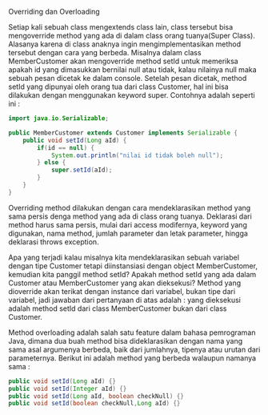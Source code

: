 Overriding dan Overloading

Setiap kali sebuah class mengextends class lain, class tersebut bisa mengoverride method yang
ada di dalam class orang tuanya(Super Class). Alasanya karena di class anaknya ingin
mengimplementasikan method tersebut dengan cara yang berbeda. Misalnya dalam class
MemberCustomer akan mengoverride method setId untuk memeriksa apakah id yang
dimasukkan bernilai null atau tidak, kalau nilainya null maka sebuah pesan dicetak ke dalam
console. Setelah pesan dicetak, method setId yang dipunyai oleh orang tua dari class
Customer, hal ini bisa dilakukan dengan menggunakan keyword super.
Contohnya adalah seperti ini :

```java
import java.io.Serializable;

public MemberCustomer extends Customer implements Serializable {
    public void setId(Long aId) {
        if(id == null) {
            System.out.println("nilai id tidak boleh null");
        } else {
            super.setId(aId);
        }
    }
}
```

Overriding method dilakukan dengan cara mendeklarasikan method yang sama persis denga
method yang ada di class orang tuanya. Deklarasi dari method harus sama persis, mulai dari
access modifernya, keyword yang digunakan, nama method, jumlah parameter dan letak
parameter, hingga deklarasi throws exception.

Apa yang terjadi kalau misalnya kita mendeklarasikan sebuah variabel dengan tipe Customer
tetapi diinstansiasi dengan object MemberCustomer, kemudian kita panggil method setId?
Apakah method setId yang ada dalam Customer atau MemberCustomer yang akan dieksekusi?
Method yang dioverride akan terikat dengan instance dari variabel, bukan tipe dari variabel,
jadi jawaban dari pertanyaan di atas adalah : yang dieksekusi adalah method setId dari class
MemberCustomer bukan dari class Customer.

Method overloading adalah salah satu feature dalam bahasa pemrograman Java, dimana dua buah
method bisa dideklarasikan dengan nama yang sama asal argumenya berbeda, baik dari
jumlahnya, tipenya atau urutan dari parameternya. Berikut ini adalah method yang berbeda
walaupun namanya sama :
```java
public void setId(Long aId) {}
public void setId(Integer aId) {}
public void setId(Long aId, boolean checkNull) {}
public void setId(boolean checkNull,Long aId) {}
```